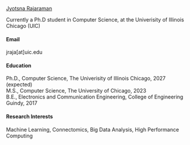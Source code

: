 [Jyotsna Rajaraman](https://github.com/JyotsnaRajaraman)

Currently a Ph.D student in Computer Science, at the Univerisity of Illinois Chicago (UIC) 

#### Email
jraja[at]uic.edu


#### Education
Ph.D., Computer Science, The Univerisity of Illinois Chicago, 2027 (expected) \
M.S., Computer Science, The University of Chicago, 2023 \
B.E., Electronics and Communication Engineering, College of Engineering Guindy, 2017


#### Research Interests
Machine Learning, Connectomics, Big Data Analysis, High Performance Computing

